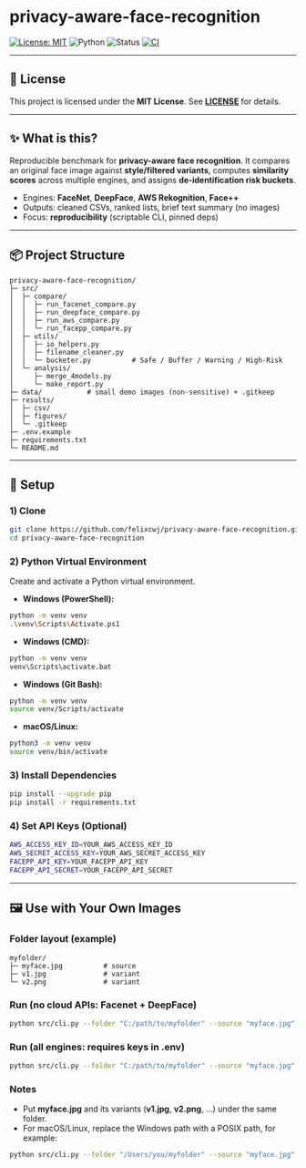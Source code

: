 # privacy-aware-face-recognition

[![License: MIT](https://img.shields.io/badge/License-MIT-green.svg)](LICENSE)
![Python](https://img.shields.io/badge/Python-3.9%2B-blue.svg)
![Status](https://img.shields.io/badge/Status-Active-brightgreen.svg)
[![CI](https://github.com/felixcwj/privacy-aware-face-recognition/actions/workflows/ci.yml/badge.svg)](https://github.com/felixcwj/privacy-aware-face-recognition/actions/workflows/ci.yml)

---

## 📄 License
This project is licensed under the **MIT License**. See **[LICENSE](LICENSE)** for details.

---

## ✨ What is this?
Reproducible benchmark for **privacy-aware face recognition**. It compares an original face image against **style/filtered variants**, computes **similarity scores** across multiple engines, and assigns **de‑identification risk buckets**.
- Engines: **FaceNet**, **DeepFace**, **AWS Rekognition**, **Face++**
- Outputs: cleaned CSVs, ranked lists, brief text summary (no images)
- Focus: **reproducibility** (scriptable CLI, pinned deps)

---

## 📦 Project Structure
```text
privacy-aware-face-recognition/
├─ src/
│  ├─ compare/
│  │  ├─ run_facenet_compare.py
│  │  ├─ run_deepface_compare.py
│  │  ├─ run_aws_compare.py
│  │  └─ run_facepp_compare.py
│  ├─ utils/
│  │  ├─ io_helpers.py
│  │  ├─ filename_cleaner.py
│  │  └─ bucketer.py          # Safe / Buffer / Warning / High-Risk
│  └─ analysis/
│     ├─ merge_4models.py
│     └─ make_report.py
├─ data/           # small demo images (non-sensitive) + .gitkeep
├─ results/
│  ├─ csv/
│  ├─ figures/
│  └─ .gitkeep
├─ .env.example
├─ requirements.txt
└─ README.md
```

---

## 🔧 Setup

### 1) Clone
```bash
git clone https://github.com/felixcwj/privacy-aware-face-recognition.git
cd privacy-aware-face-recognition
```

### 2) Python Virtual Environment
Create and activate a Python virtual environment.

- **Windows (PowerShell):**
```bash
python -m venv venv
.\venv\Scripts\Activate.ps1
```

- **Windows (CMD):**
```bash
python -m venv venv
venv\Scripts\activate.bat
```

- **Windows (Git Bash):**
```bash
python -m venv venv
source venv/Scripts/activate
```

- **macOS/Linux:**
```bash
python3 -m venv venv
source venv/bin/activate
```

### 3) Install Dependencies
```bash
pip install --upgrade pip
pip install -r requirements.txt
```

### 4) Set API Keys (Optional)
```bash
AWS_ACCESS_KEY_ID=YOUR_AWS_ACCESS_KEY_ID
AWS_SECRET_ACCESS_KEY=YOUR_AWS_SECRET_ACCESS_KEY
FACEPP_API_KEY=YOUR_FACEPP_API_KEY
FACEPP_API_SECRET=YOUR_FACEPP_API_SECRET
```

---

## 🖼️ Use with Your Own Images

### Folder layout (example)
```text
myfolder/
├─ myface.jpg          # source
├─ v1.jpg              # variant
└─ v2.png              # variant
```

### Run (no cloud APIs: Facenet + DeepFace)
```bash
python src/cli.py --folder "C:/path/to/myfolder" --source "myface.jpg" --engines facenet,deepface
```

### Run (all engines: requires keys in .env)
```bash
python src/cli.py --folder "C:/path/to/myfolder" --source "myface.jpg" --engines facenet,deepface,aws,facepp
```

### Notes
- Put **myface.jpg** and its variants (**v1.jpg**, **v2.png**, …) under the same folder.
- For macOS/Linux, replace the Windows path with a POSIX path, for example:
```bash
python src/cli.py --folder "/Users/you/myfolder" --source "myface.jpg" --engines facenet,deepface
```
